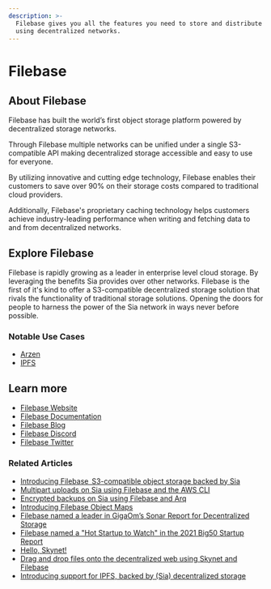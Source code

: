 ```yaml
---
description: >-
  Filebase gives you all the features you need to store and distribute content
  using decentralized networks.
---
```


# Filebase

## About Filebase

Filebase has built the world’s first object storage platform powered by decentralized storage networks.

Through Filebase multiple networks can be unified under a single S3-compatible API making decentralized storage accessible and easy to use for everyone.

By utilizing innovative and cutting edge technology, Filebase enables their customers to save over 90% on their storage costs compared to traditional cloud providers.

Additionally, Filebase's proprietary caching technology helps customers achieve industry-leading performance when writing and fetching data to and from decentralized networks.

## Explore Filebase

Filebase is rapidly growing as a leader in enterprise level cloud storage. By leveraging the benefits Sia provides over other networks. Filebase is the first of it's kind to offer a S3-compatible decentralized storage solution that rivals the functionality of traditional storage solutions. Opening the doors for people to harness the power of the Sia network in ways never before possible.

### Notable Use Cases

* [Arzen](arzen.md)
* [IPFS](ipfs.md)

## Learn more

* [Filebase Website](https://filebase.com)
* [Filebase Documentation](https://docs.filebase.com)
* [Filebase Blog](https://filebase.com/blog)
* [Filebase Discord](https://discord.com/invite/rDDzEAHW2H)
* [Filebase Twitter](https://twitter.com/Filebase)

### Related Articles

* [Introducing Filebase   S3-compatible object storage backed by Sia](https://filebase.com/blog/helloworld/)
* [Multipart uploads on Sia using Filebase and the AWS CLI](https://filebase.com/blog/multipart-uploads-on-sia-using-filebase-and-the-aws-cli/)
* [Encrypted backups on Sia using Filebase and Arq](https://filebase.com/blog/arq/)
* [Introducing Filebase Object Maps](https://filebase.com/blog/introducing-filebase-object-maps/)
* [Filebase named a leader in GigaOm’s Sonar Report for Decentralized Storage](https://filebase.com/blog/gigaom-sonar/)
* [Filebase named a "Hot Startup to Watch" in the 2021 Big50 Startup Report](https://filebase.com/blog/filebase-has-been-a-hot-startup-to-watch-in-the-2021-big50-startup-report/)
* [Hello, Skynet!](https://filebase.com/blog/hello-skynet/)
* [Drag and drop files onto the decentralized web using Skynet and Filebase](https://filebase.com/blog/drag-and-drop-files-onto-the-decentralized-web-using-skynet-and-filebase/)
* [Introducing support for IPFS, backed by (Sia) decentralized storage](https://filebase.com/blog/introducing-support-for-ipfs-backed-by-decentralized-storage/)
